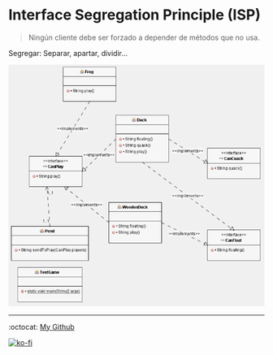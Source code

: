 # Interface Segregation Principle (ISP)

> Ningún cliente debe ser forzado a depender de métodos que no usa.

Segregar: Separar, apartar, dividir...

![Diagrama UML](./diagrama.png)

---

:octocat: [My Github](https://github.com/FernandoCalmet)

[![ko-fi](https://www.ko-fi.com/img/githubbutton_sm.svg)](https://ko-fi.com/T6T41JKMI)

